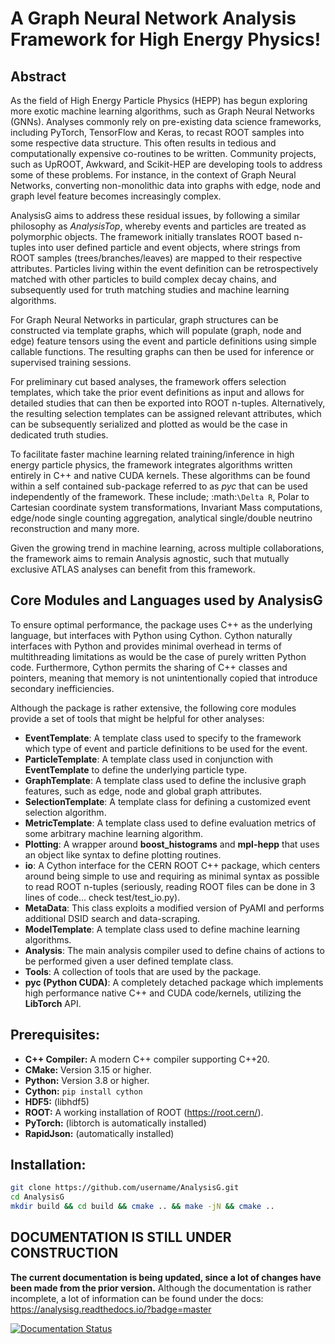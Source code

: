 A Graph Neural Network Analysis Framework for High Energy Physics!
==================================================================

Abstract
--------
As the field of High Energy Particle Physics (HEPP) has begun exploring more exotic machine learning algorithms, such as Graph Neural Networks (GNNs).
Analyses commonly rely on pre-existing data science frameworks, including PyTorch, TensorFlow and Keras, to recast ROOT samples into some respective data structure.
This often results in tedious and computationally expensive co-routines to be written.
Community projects, such as UpROOT, Awkward, and Scikit-HEP are developing tools to address some of these problems.
For instance, in the context of Graph Neural Networks, converting non-monolithic data into graphs with edge, node and graph level feature becomes increasingly complex.

AnalysisG aims to address these residual issues, by following a similar philosophy as *AnalysisTop*, whereby events and particles are treated as polymorphic objects.
The framework initially translates ROOT based n-tuples into user defined particle and event objects, where strings from ROOT samples (trees/branches/leaves) are mapped to their respective attributes.
Particles living within the event definition can be retrospectively matched with other particles to build complex decay chains, and subsequently used for truth matching studies and machine learning algorithms.

For Graph Neural Networks in particular, graph structures can be constructed via template graphs, which will populate (graph, node and edge) feature tensors using the event and particle definitions using simple callable functions.
The resulting graphs can then be used for inference or supervised training sessions.

For preliminary cut based analyses, the framework offers selection templates, which take the prior event definitions as input and allows for detailed studies that can then be exported into ROOT n-tuples.
Alternatively, the resulting selection templates can be assigned relevant attributes, which can be subsequently serialized and plotted as would be the case in dedicated truth studies.

To facilitate faster machine learning related training/inference in high energy particle physics, the framework integrates algorithms written entirely in C++ and native CUDA kernels.
These algorithms can be found within a self contained sub-package referred to as *pyc* that can be used independently of the framework. 
These include; :math:`\Delta R`, Polar to Cartesian coordinate system transformations, Invariant Mass computations, edge/node single counting aggregation, analytical single/double neutrino reconstruction and many more.

Given the growing trend in machine learning, across multiple collaborations, the framework aims to remain Analysis agnostic, such that mutually exclusive ATLAS analyses can benefit from this framework. 

Core Modules and Languages used by AnalysisG
--------------------------------------------

To ensure optimal performance, the package uses C++ as the underlying language, but interfaces with Python using Cython.
Cython naturally interfaces with Python and provides minimal overhead in terms of multithreading limitations as would be the case of purely written Python code. 
Furthermore, Cython permits the sharing of C++ classes and pointers, meaning that memory is not unintentionally copied that introduce secondary inefficiencies.

Although the package is rather extensive, the following core modules provide a set of tools that might be helpful for other analyses:

- **EventTemplate**: A template class used to specify to the framework which type of event and particle definitions to be used for the event.
- **ParticleTemplate**: A template class used in conjunction with **EventTemplate** to define the underlying particle type.
- **GraphTemplate**: A template class used to define the inclusive graph features, such as edge, node and global graph attributes. 
- **SelectionTemplate**: A template class for defining a customized event selection algorithm.
- **MetricTemplate**: A template class used to define evaluation metrics of some arbitrary machine learning algorithm.
- **Plotting**: A wrapper around **boost_histograms** and **mpl-hepp** that uses an object like syntax to define plotting routines.
- **io**: A Cython interface for the CERN ROOT C++ package, which centers around being simple to use and requiring as minimal syntax as possible to read ROOT n-tuples (seriously, reading ROOT files can be done in 3 lines of code... check test/test_io.py).
- **MetaData**: This class exploits a modified version of PyAMI and performs additional DSID search and data-scraping.
- **ModelTemplate**: A template class used to define machine learning algorithms.
- **Analysis**: The main analysis compiler used to define chains of actions to be performed given a user defined template class.
- **Tools**: A collection of tools that are used by the package.
- **pyc (Python CUDA)**: A completely detached package which implements high performance native C++ and CUDA code/kernels, utilizing the **LibTorch** API. 

Prerequisites:
--------------
- **C++ Compiler:** A modern C++ compiler supporting C++20.
- **CMake:** Version 3.15 or higher.
- **Python:** Version 3.8 or higher.
- **Cython:** ```pip install cython```
- **HDF5:** (libhdf5)
- **ROOT:** A working installation of ROOT (https://root.cern/).
- **PyTorch:** (libtorch is automatically installed)
- **RapidJson:** (automatically installed)
  
Installation:
-------------
```bash
git clone https://github.com/username/AnalysisG.git
cd AnalysisG
mkdir build && cd build && cmake .. && make -jN && cmake ..
```

DOCUMENTATION IS STILL UNDER CONSTRUCTION
-----------------------------------------

**The current documentation is being updated, since a lot of changes have been made from the prior version.**
Although the documentation is rather incomplete, a lot of information can be found under the docs: https://analysisg.readthedocs.io/?badge=master

[![Documentation Status](https://readthedocs.org/projects/analysisg/badge/?version=master)](https://analysisg.readthedocs.io/?badge=master)

